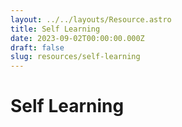 ```yaml
---
layout: ../../layouts/Resource.astro
title: Self Learning
date: 2023-09-02T00:00:00.000Z
draft: false
slug: resources/self-learning
---
```


# Self Learning
